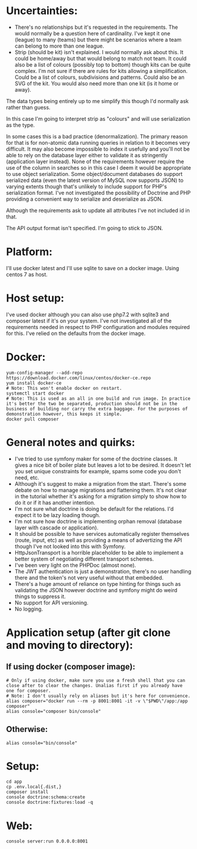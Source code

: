 # Uncertainties:

* There's no relationships but it's requested in the requirements. The would normally be a question here of cardinality. I've kept it one (league) to many (teams) but there might be scenarios where a team can belong to more than one league.
* Strip (should be kit) isn't explained. I would normally ask about this. It could be home/away but that would belong to match not team. It could also be a list of colours (possibly top to bottom) though kits can be quite complex. I'm not sure if there are rules for kits allowing a simplification. Could be a list of colours, subdivisions and patterns. Could also be an SVG of the kit. You would also need more than one kit (is it home or away).

The data types being entirely up to me simplify this though I'd normally ask rather than guess.

In this case I'm going to interpret strip as "colours" and will use serialization as the type.

In some cases this is a bad practice (denormalization). The primary reason for that is for non-atomic data running queries in relation to it becomes very difficult. It may also become impossible to index it usefully and you'll not be able to rely on the database layer either to validate it as stringently (application layer instead).
None of the requirements however require the use of the column in searches so in this case I deem it would be appropriate to use object serialization. 
Some object/document databases do support serialized data (even the latest version of MySQL now supports JSON) to varying extents though that's unlikely to include support for PHP's serialization format.
I've not investigated the possibility of Doctrine and PHP providing a convenient way to serialize and deserialize as JSON.

Although the requirements ask to update all attributes I've not included id in that.

The API output format isn't specified. I'm going to stick to JSON.

# Platform:

I'll use docker latest and I'll use sqlite to save on a docker image. Using centos 7 as host.

# Host setup:

I've used docker although you can also use php7.2 with sqlite3 and composer latest if it's on your system.
I've not investigated all of the requirements needed in respect to PHP configuration and modules required for this.
I've relied on the defaults from the docker image.

# Docker:

```
yum-config-manager --add-repo https://download.docker.com/linux/centos/docker-ce.repo
yum install docker-ce
# Note: This won't enable docker on restart.
systemctl start docker
# Note: This is used as an all in one build and run image. In practice it's better the two be separated, production should not be in the business of building nor carry the extra baggage. For the purposes of demonstration however, this keeps it simple.
docker pull composer
```

# General notes and quirks:

* I've tried to use symfony maker for some of the doctrine classes. It gives a nice bit of boiler plate but leaves a lot to be desired. It doesn't let you set unique constraints for example, spams some code you don't need, etc.
* Although it's suggest to make a migration from the start. There's some debate on how to manage migrations and flattening them. It's not clear in the tutorial whether it's asking for a migration simply to show how to do it or if it has another intention.
* I'm not sure what doctrine is doing be default for the relations. I'd expect it to be lazy loading though.
* I'm not sure how doctrine is implementing orphan removal (database layer with cascade or application).
* It should be possible to have services automatically register themselves (route, input, etc) as well as providing a means of advertizing the API though I've not looked into this with Symfony.
* HttpJsonTransport is a horrible placeholder to be able to implement a better system of negotiating different transport schemes.
* I've been very light on the PHPDoc (almost none).
* The JWT authentication is just a demonstration, there's no user handling there and the token's not very useful without that embedded.
* There's a huge amount of reliance on type hinting for things such as validating the JSON however doctrine and symfony might do weird things to suppress it.
* No support for API versioning.
* No logging.

# Application setup (after git clone and moving to directory):

## If using docker (composer image):

```
# Only if using docker, make sure you use a fresh shell that you can close after to clear the changes. Unalias first if you already have one for composer.
# Note: I don't usually rely on aliases but it's here for convenience.
alias composer="docker run --rm -p 8001:8001 -it -v \"$PWD\"/app:/app composer"
alias console="composer bin/console"
```

## Otherwise:

```alias console="bin/console"```

# Setup:

```
cd app
cp .env.local{.dist,}
composer install
console doctrine:schema:create
console doctrine:fixtures:load -q
```

# Web:

```console server:run 0.0.0.0:8001```
